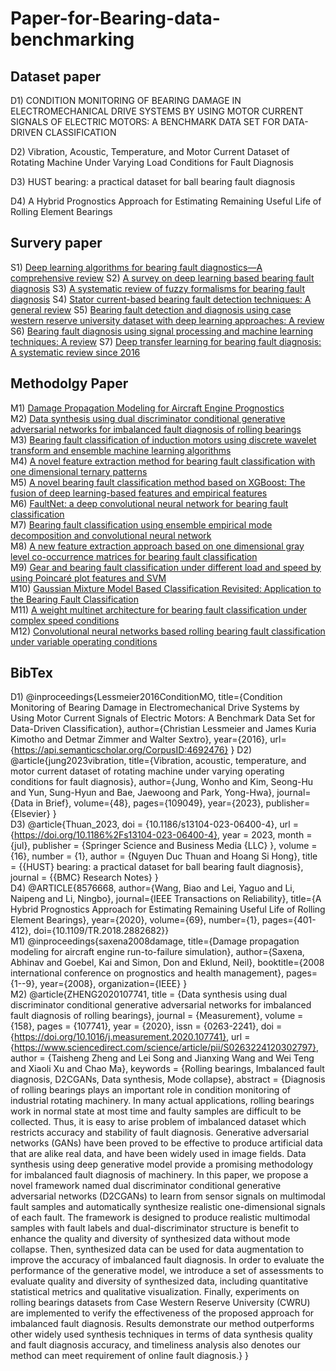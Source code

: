 # Paper-for-Bearing-data-benchmarking

## Dataset paper
D1) CONDITION MONITORING OF BEARING DAMAGE IN ELECTROMECHANICAL DRIVE SYSTEMS BY USING MOTOR CURRENT SIGNALS OF ELECTRIC MOTORS: A BENCHMARK DATA SET FOR DATA-DRIVEN CLASSIFICATION

D2) Vibration, Acoustic, Temperature, and Motor Current Dataset of Rotating Machine Under Varying Load Conditions for Fault Diagnosis

D3) HUST bearing: a practical dataset for ball bearing fault diagnosis

D4) A Hybrid Prognostics Approach for Estimating Remaining Useful Life of Rolling Element Bearings
## Survery paper
S1) [Deep learning algorithms for bearing fault diagnostics—A comprehensive review](https://ieeexplore.ieee.org/abstract/document/8988271/)
S2) [A survey on deep learning based bearing fault diagnosis](https://www.sciencedirect.com/science/article/pii/S0925231218312657)
S3) [A systematic review of fuzzy formalisms for bearing fault diagnosis](https://ieeexplore.ieee.org/abstract/document/8510832/)
S4) [Stator current-based bearing fault detection techniques: A general review](https://ieeexplore.ieee.org/abstract/document/4393063/)
S5) [Bearing fault detection and diagnosis using case western reserve university dataset with deep learning approaches: A review](https://ieeexplore.ieee.org/abstract/document/9078761/)
S6) [Bearing fault diagnosis using signal processing and machine learning techniques: A review](https://iopscience.iop.org/article/10.1088/1757-899X/1259/1/012034/meta)
S7) [Deep transfer learning for bearing fault diagnosis: A systematic review since 2016](https://ieeexplore.ieee.org/abstract/document/10042467/)

## Methodolgy Paper
M1) [Damage Propagation Modeling for Aircraft Engine Prognostics](https://ntrs.nasa.gov/api/citations/20090029214/downloads/20090029214.pdf)  
M2) [Data synthesis using dual discriminator conditional generative adversarial networks for imbalanced fault diagnosis of rolling bearings](https://www.sciencedirect.com/science/article/abs/pii/S0263224120302797)   
M3) [Bearing fault classification of induction motors using discrete wavelet transform and ensemble machine learning algorithms](https://www.mdpi.com/2076-3417/10/15/5251)   
M4) [A novel feature extraction method for bearing fault classification with one dimensional ternary patterns](https://www.sciencedirect.com/science/article/pii/S0019057819304860)  
M5) [A novel bearing fault classification method based on XGBoost: The fusion of deep learning-based features and empirical features](https://ieeexplore.ieee.org/abstract/document/9284573/)  
M6) [FaultNet: a deep convolutional neural network for bearing fault classification](https://ieeexplore.ieee.org/abstract/document/9345676/)  
M7) [Bearing fault classification using ensemble empirical mode decomposition and convolutional neural network](https://www.mdpi.com/2079-9292/10/11/1248)  
M8) [A new feature extraction approach based on one dimensional gray level co-occurrence matrices for bearing fault classification](https://www.tandfonline.com/doi/abs/10.1080/0952813X.2020.1735530)  
M9) [Gear and bearing fault classification under different load and speed by using Poincaré plot features and SVM](https://link.springer.com/article/10.1007/s10845-020-01712-9)  
M10) [Gaussian Mixture Model Based Classification Revisited: Application to the Bearing Fault Classification](https://search.ebscohost.com/login.aspx?direct=true&profile=ehost&scope=site&authtype=crawler&jrnl=00392480&AN=142807177)  
M11) [A weight multinet architecture for bearing fault classification under complex speed conditions](https://ieeexplore.ieee.org/abstract/document/9205598/)  
M12) [Convolutional neural networks based rolling bearing fault classification under variable operating conditions](https://ieeexplore.ieee.org/abstract/document/9548378/)   


## BibTex
D1)
@inproceedings{Lessmeier2016ConditionMO,
  title={Condition Monitoring of Bearing Damage in Electromechanical Drive Systems by Using Motor Current Signals of Electric Motors: A Benchmark Data Set for Data-Driven Classification},
  author={Christian Lessmeier and James Kuria Kimotho and Detmar Zimmer and Walter Sextro},
  year={2016},
  url={https://api.semanticscholar.org/CorpusID:4692476}
}
D2)   
@article{jung2023vibration,
  title={Vibration, acoustic, temperature, and motor current dataset of rotating machine under varying operating conditions for fault diagnosis},
  author={Jung, Wonho and Kim, Seong-Hu and Yun, Sung-Hyun and Bae, Jaewoong and Park, Yong-Hwa},
  journal={Data in Brief},
  volume={48},
  pages={109049},
  year={2023},
  publisher={Elsevier}
}   
D3)
@article{Thuan_2023,
	doi = {10.1186/s13104-023-06400-4},
	url = {https://doi.org/10.1186%2Fs13104-023-06400-4},
	year = 2023,
	month = {jul},
	publisher = {Springer Science and Business Media {LLC}
  },
	volume = {16},
	number = {1},
	author = {Nguyen Duc Thuan and Hoang Si Hong},
	title = {{HUST} bearing: a practical dataset for ball bearing fault diagnosis},
	journal = {{BMC} Research Notes}
}   
D4)
@ARTICLE{8576668,
  author={Wang, Biao and Lei, Yaguo and Li, Naipeng and Li, Ningbo},
  journal={IEEE Transactions on Reliability}, 
  title={A Hybrid Prognostics Approach for Estimating Remaining Useful Life of Rolling Element Bearings}, 
  year={2020},
  volume={69},
  number={1},
  pages={401-412},
  doi={10.1109/TR.2018.2882682}}   
M1)
@inproceedings{saxena2008damage,
  title={Damage propagation modeling for aircraft engine run-to-failure simulation},
  author={Saxena, Abhinav and Goebel, Kai and Simon, Don and Eklund, Neil},
  booktitle={2008 international conference on prognostics and health management},
  pages={1--9},
  year={2008},
  organization={IEEE}
}   
M2)
@article{ZHENG2020107741,
title = {Data synthesis using dual discriminator conditional generative adversarial networks for imbalanced fault diagnosis of rolling bearings},
journal = {Measurement},
volume = {158},
pages = {107741},
year = {2020},
issn = {0263-2241},
doi = {https://doi.org/10.1016/j.measurement.2020.107741},
url = {https://www.sciencedirect.com/science/article/pii/S0263224120302797},
author = {Taisheng Zheng and Lei Song and Jianxing Wang and Wei Teng and Xiaoli Xu and Chao Ma},
keywords = {Rolling bearings, Imbalanced fault diagnosis, D2CGANs, Data synthesis, Mode collapse},
abstract = {Diagnosis of rolling bearings plays an important role in condition monitoring of industrial rotating machinery. In many actual applications, rolling bearings work in normal state at most time and faulty samples are difficult to be collected. Thus, it is easy to arise problem of imbalanced dataset which restricts accuracy and stability of fault diagnosis. Generative adversarial networks (GANs) have been proved to be effective to produce artificial data that are alike real data, and have been widely used in image fields. Data synthesis using deep generative model provide a promising methodology for imbalanced fault diagnosis of machinery. In this paper, we propose a novel framework named dual discriminator conditional generative adversarial networks (D2CGANs) to learn from sensor signals on multimodal fault samples and automatically synthesize realistic one-dimensional signals of each fault. The framework is designed to produce realistic multimodal samples with fault labels and dual-discriminator structure is benefit to enhance the quality and diversity of synthesized data without mode collapse. Then, synthesized data can be used for data augmentation to improve the accuracy of imbalanced fault diagnosis. In order to evaluate the performance of the generative model, we introduce a set of assessments to evaluate quality and diversity of synthesized data, including quantitative statistical metrics and qualitative visualization. Finally, experiments on rolling bearings datasets from Case Western Reserve University (CWRU) are implemented to verify the effectiveness of the proposed approach for imbalanced fault diagnosis. Results demonstrate our method outperforms other widely used synthesis techniques in terms of data synthesis quality and fault diagnosis accuracy, and timeliness analysis also denotes our method can meet requirement of online fault diagnosis.}
}   
